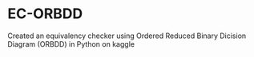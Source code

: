 # EC-ORBDD

Created an equivalency checker using Ordered Reduced Binary Dicision Diagram (ORBDD)
in Python on kaggle 

